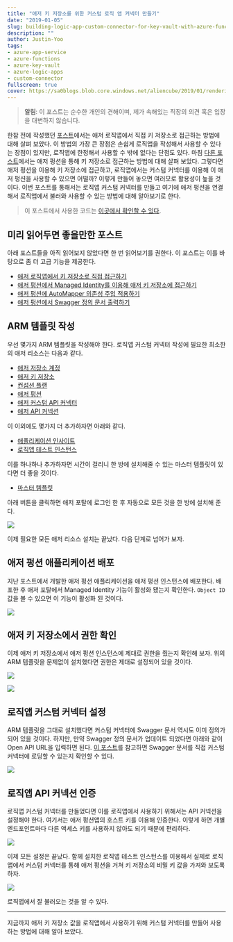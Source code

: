 ```yaml
---
title: "애저 키 저장소를 위한 커스텀 로직 앱 커넥터 만들기"
date: "2019-01-05"
slug: building-logic-app-custom-connector-for-key-vault-with-azure-functions-v2
description: ""
author: Justin-Yoo
tags:
- azure-app-service
- azure-functions
- azure-key-vault
- azure-logic-apps
- custom-connector
fullscreen: true
cover: https://sa0blogs.blob.core.windows.net/aliencube/2019/01/rendering-swagger-definitions-on-azure-functions-00.png
---
```


> **알림**: 이 포스트는 순수한 개인의 견해이며, 제가 속해있는 직장의 의견 혹은 입장을 대변하지 않습니다.

한참 전에 작성했던 [포스트](https://blog.aliencube.org/ko/2018/10/24/accessing-key-vault-from-logic-apps-with-managed-identity/)에서는 애저 로직앱에서 직접 키 저장소로 접근하는 방법에 대해 살펴 보았다. 이 방법의 가장 큰 장점은 손쉽게 로직앱을 작성해서 사용할 수 있다는 장점이 있지만, 로직앱에 한정해서 사용할 수 밖에 없다는 단점도 있다. 마침 [다른 포스트](https://blog.aliencube.org/ko/2019/01/03/accessing-key-vault-from-azure-functions-with-managed-identity/)에서는 애저 펑션을 통해 키 저장소로 접근하는 방법에 대해 살펴 보았다. 그렇다면 애저 펑션을 이용해 키 저장소에 접근하고, 로직앱에서는 커스텀 커넥터를 이용해 이 애저 펑션을 사용할 수 있으면 어떨까? 이렇게 만들어 놓으면 여러모로 활용성이 높을 것이다. 이번 포스트를 통해서는 로직앱 커스텀 커넥터를 만들고 여기에 애저 펑션을 연결해서 로직앱에서 불러와 사용할 수 있는 방법에 대해 알아보기로 한다.

> 이 포스트에서 사용한 코드는 [이곳에서 확인할 수 있다](https://github.com/aliencube/Key-Vault-Connector-for-Logic-Apps).

## 미리 읽어두면 좋을만한 포스트

아래 포스트들을 아직 읽어보지 않았다면 한 번 읽어보기를 권한다. 이 포스트는 이를 바탕으로 좀 더 고급 기능을 제공한다.

- [애저 로직앱에서 키 저장소로 직접 접근하기](https://blog.aliencube.org/ko/2018/10/24/accessing-key-vault-from-logic-apps-with-managed-identity/)
- [애저 펑션에서 Managed Identity를 이용해 애저 키 저장소에 접근하기](https://blog.aliencube.org/ko/2019/01/03/accessing-key-vault-from-azure-functions-with-managed-identity/)
- [애저 펑션에 AutoMapper 의존성 주입 적용하기](https://blog.aliencube.org/ko/2019/01/02/automapper-di-into-azure-functions/)
- [애저 펑션에서 Swagger 정의 문서 출력하기](https://blog.aliencube.org/ko/2019/01/04/rendering-swagger-definitions-on-azure-functions-v2/)

## ARM 템플릿 작성

우선 몇가지 ARM 템플릿을 작성해야 한다. 로직앱 커스텀 커넥터 작성에 필요한 최소한의 애저 리소스는 다음과 같다.

- [애저 저장소 계정](https://github.com/aliencube/Key-Vault-Connector-for-Logic-Apps/blob/dev/src/KeyVaultConnector.Resources/StorageAccount.yaml)
- [애저 키 저장소](https://github.com/aliencube/Key-Vault-Connector-for-Logic-Apps/blob/dev/src/KeyVaultConnector.Resources/KeyVault.yaml)
- [컨섬션 플랜](https://github.com/aliencube/Key-Vault-Connector-for-Logic-Apps/blob/dev/src/KeyVaultConnector.Resources/ConsumptionPlan.yaml)
- [애저 펑션](https://github.com/aliencube/Key-Vault-Connector-for-Logic-Apps/blob/dev/src/KeyVaultConnector.Resources/FunctionApp.yaml)
- [애저 커스텀 API 커넥터](https://github.com/aliencube/Key-Vault-Connector-for-Logic-Apps/blob/dev/src/KeyVaultConnector.Resources/CustomApi-KeyVault.yaml)
- [애저 API 커넥션](https://github.com/aliencube/Key-Vault-Connector-for-Logic-Apps/blob/dev/src/KeyVaultConnector.Resources/ApiConnection-KeyVault.yaml)

이 이외에도 몇가지 더 추가하자면 아래와 같다.

- [애플리케이션 인사이트](https://github.com/aliencube/Key-Vault-Connector-for-Logic-Apps/blob/dev/src/KeyVaultConnector.Resources/ApplicationInsights.yaml)
- [로직앱 테스트 인스턴스](https://github.com/aliencube/Key-Vault-Connector-for-Logic-Apps/blob/dev/src/KeyVaultConnector.Resources/LogicApp.yaml)

이를 하나하나 추가하자면 시간이 걸리니 한 방에 설치해줄 수 있는 마스터 템플릿이 있다면 더 좋을 것이다.

- [마스터 템플릿](https://github.com/aliencube/Key-Vault-Connector-for-Logic-Apps/blob/dev/azuredeploy.yaml)

아래 버튼을 클릭하면 애저 포탈에 로그인 한 후 자동으로 모든 것을 한 방에 설치해 준다.

[![](https://camo.githubusercontent.com/8305b5cc13691600fbda2c857999c4153bee5e43/68747470733a2f2f617a7572656465706c6f792e6e65742f6465706c6f79627574746f6e2e706e67)](https://portal.azure.com/#create/Microsoft.Template/uri/https%3A%2F%2Fraw.githubusercontent.com%2Faliencube%2FKey-Vault-Connector-for-Logic-Apps%2Fmaster%2Fazuredeploy.json)

이제 필요한 모든 애저 리소스 설치는 끝났다. 다음 단계로 넘어가 보자.

## 애저 펑션 애플리케이션 배포

지난 포스트에서 개발한 애저 펑션 애플리케이션을 애저 펑션 인스턴스에 배포한다. 배포한 후 애저 포탈에서 Managed Identity 기능이 활성화 됐는지 확인한다. `Object ID` 값을 볼 수 있으면 이 기능이 활성화 된 것이다.

![](https://sa0blogs.blob.core.windows.net/aliencube/2019/01/building-logic-app-custom-connector-for-key-vault-01.png)

## 애저 키 저장소에서 권한 확인

이제 애저 키 저장소에서 애저 펑션 인스턴스에 제대로 권한을 줬는지 확인해 보자. 위의 ARM 템플릿을 문제없이 설치했다면 권한은 제대로 설정되어 있을 것이다.

![](https://sa0blogs.blob.core.windows.net/aliencube/2019/01/building-logic-app-custom-connector-for-key-vault-02.png)

![](https://sa0blogs.blob.core.windows.net/aliencube/2019/01/building-logic-app-custom-connector-for-key-vault-03.png)

## 로직앱 커스텀 커넥터 설정

ARM 템플릿을 그대로 설치했다면 커스텀 커넥터에 Swagger 문서 역시도 이미 정의가 되어 있을 것이다. 하지만, 만약 Swagger 정의 문서가 업데이트 되었다면 아래와 같이 Open API URL을 입력하면 된다. [이 포스트](https://blog.aliencube.org/ko/2019/01/04/rendering-swagger-definitions-on-azure-functions-v2/)를 참고하면 Swagger 문서를 직접 커스텀 커넥터에 로딩할 수 있는지 확인할 수 있다.

![](https://sa0blogs.blob.core.windows.net/aliencube/2019/01/building-logic-app-custom-connector-for-key-vault-04.png)

## 로직앱 API 커넥션 인증

로직앱 커스텀 커넥터를 만들었다면 이를 로직앱에서 사용하기 위해서는 API 커넥션을 설정해야 한다. 여기서는 애저 펑션앱의 호스트 키를 이용해 인증한다. 이렇게 하면 개별 엔드포인트마다 다른 액세스 키를 사용하지 않아도 되기 때문에 편리하다.

![](https://sa0blogs.blob.core.windows.net/aliencube/2019/01/building-logic-app-custom-connector-for-key-vault-05.png)

이제 모든 설정은 끝났다. 함께 설치한 로직앱 테스트 인스턴스를 이용해서 실제로 로직앱에서 커스텀 커넥터를 통해 애저 펑션을 거쳐 키 저장소의 비밀 키 값을 가져와 보도록 하자.

![](https://sa0blogs.blob.core.windows.net/aliencube/2019/01/building-logic-app-custom-connector-for-key-vault-06.png)

로직앱에서 잘 불러오는 것을 알 수 있다.

* * *

지금까지 애저 키 저장소 값을 로직앱에서 사용하기 위해 커스텀 커넥터를 만들어 사용하는 방법에 대해 알아 보았다.
